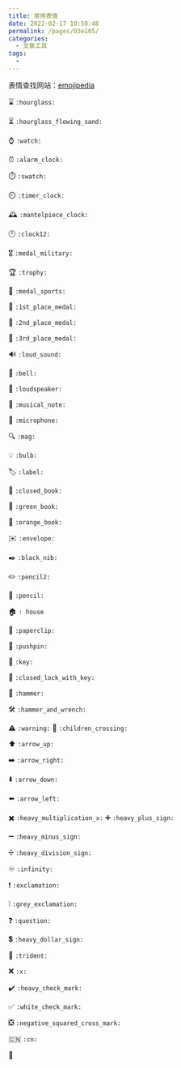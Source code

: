 ```yaml
---
title: 常用表情
date: 2022-02-17 10:58:48
permalink: /pages/03e105/
categories:
  - 文章工具
tags:
  -
---
```


表情查找网站：[emojipedia](https://emojipedia.org/)

⌛ `:hourglass:`

⏳ `:hourglass_flowing_sand:`

⌚ `:watch:`

⏰ `:alarm_clock:`

⏱️ `:swatch:`

⏲️ `:timer_clock:`

🕰️ `:mantelpiece_clock:`

🕛 `:clock12:`

🎖️ `:medal_military:`

🏆 `:trophy:`

🏅 `:medal_sports:`

🥇 `:1st_place_medal:`

🥈 `:2nd_place_medal:`

🥉 `:3rd_place_medal:`

🔊 `:loud_sound:`

🔔 `:bell:`

📢 `:loudspeaker:`

🎵 `:musical_note:`

🎤 `:microphone:`

🔍 `:mag:`

💡 `:bulb:`

🏷️ `:label:`

📕 `:closed_book:`

📗 `:green_book:`

📙 `:orange_book:`

✉️ `:envelope:`

✒️ `:black_nib:`

✏️ `:pencil2:`

📝 `:pencil:`

🏠 `: house`

📎 `:paperclip:`

📌 `:pushpin:`

🔑 `:key:`

🔐 `:closed_lock_with_key:`

🔨 `:hammer:`

🛠️ `:hammer_and_wrench:`

⚠️ `:warning:`
🚸 `:children_crossing:`

⬆️ `:arrow_up:`

➡️ `:arrow_right:`

⬇️ `:arrow_down:`

⬅️ `:arrow_left:`

✖️ `:heavy_multiplication_x:`
➕ `:heavy_plus_sign:`

➖ `:heavy_minus_sign:`

➗ `:heavy_division_sign:`

♾️ `:infinity:`

❗ `:exclamation:`

❕ `:grey_exclamation:`

❓ `:question:`

💲 `:heavy_dollar_sign:`

🔱 `:trident:`

❌ `:x:`

✔️ `:heavy_check_mark:`

✅ `:white_check_mark:`

❎ `:negative_squared_cross_mark:`


🇨🇳 `:cn:`

🌰
